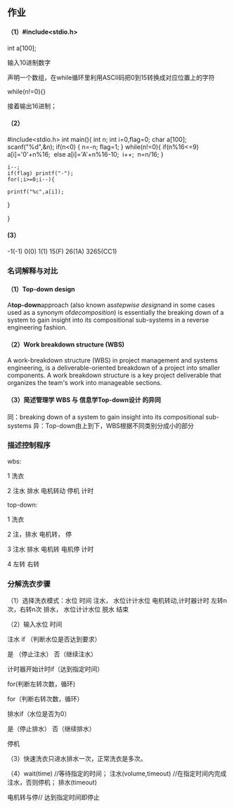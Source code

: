 ##  作业

####  （1）#include<stdio.h>

int a[100];

输入10进制数字

声明一个数组，在while循环里利用ASCII码把0到15转换成对应位置上的字符

while(n!=0){}

接着输出16进制；

####  （2）

#include<stdio.h>
int main(){
  int n;
  int i=0,flag=0;
  char a[100];
  scanf("%d",&n);
  if(n<0) {
  	n=-n;
  	flag=1;
  }
  while(n!=0){
​    if(n%16<=9) a[i]='0'+n%16;
​	else a[i]='A'+n%16-10; 
​    i++;
​    n=n/16;
  }

    i--; 
    if(flag) printf("-");
    for(;i>=0;i--){
    
    printf("%c",a[i]);

  }

}

####  (3）

-1(-1)  0(0)  1(1)  15(F)  26(1A)  3265(CC1)

###  名词解释与对比

####  （1）Top-down design

A**top-down**approach (also known as*stepwise design*and in some cases used as a synonym of*decomposition*) is essentially the breaking down of a system to gain insight into its compositional sub-systems in a reverse engineering fashion.

####  （2）Work breakdown structure (WBS)

A work-breakdown structure (WBS) in project management and systems engineering, is a deliverable-oriented breakdown of a project into smaller components. A work breakdown structure is a key project deliverable that organizes the team's work into manageable sections.

####  （3）简述管理学 WBS 与 信息学Top-down设计 的异同

同：breaking down of a system to gain insight into its compositional sub-systems 
异：Top-down由上到下，WBS根据不同类别分成小的部分

###  描述控制程序

wbs:

1   洗衣

2  注水  排水  电机转动  停机 计时

top-down:

1  洗衣

2  注，排水     电机转，                           停 

3 注水 排水     电机转 电机停 计时  

4                       左转 右转

###  分解洗衣步骤

（1）选择洗衣模式：水位 时间
注水， 水位计计水位 
电机转动,计时器计时  左转n次，右转n次 
排水， 水位计计水位 
脱水 
结束

（2）输入水位 时间

注水 if （判断水位是否达到要求）

是 （停止注水） 否（继续注水）

 计时器开始计时if（达到指定时间）

for(判断左转次数，循环)

for（判断右转次数，循环）

排水if（水位是否为0）

是（停止排水） 否（继续排水）

停机

（3）快速洗衣只进水排水一次，正常洗衣是多次。

（4）wait(time) //等待指定的时间；
注水(volume,timeout) //在指定时间内完成注水，否则停机；
排水(timeout)
 
电机转与停// 达到指定时间即停止 



